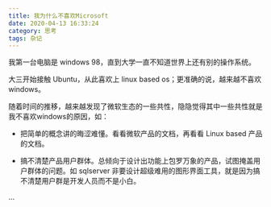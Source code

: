 ```yaml
---
title: 我为什么不喜欢Microsoft
date: 2020-04-13 16:33:24
category: 思考
tags: 杂记
---
```


我第一台电脑是 windows 98，直到大学一直不知道世界上还有别的操作系统。

大三开始接触 Ubuntu，从此喜欢上 linux based os；更准确的说，越来越不喜欢 windows。

随着时间的推移，越来越发现了微软生态的一些共性，隐隐觉得其中一些共性就是我不喜欢windows的原因，如：

* 把简单的概念讲的晦涩难懂。看看微软产品的文档，再看看 Linux based 产品的文档。

* 搞不清楚产品用户群体。总倾向于设计出功能上包罗万象的产品，试图掩盖用户群体的问题。如 sqlserver 非要设计超级难用的图形界面工具，就是因为搞不清楚用户群是开发人员而不是小白。

...
